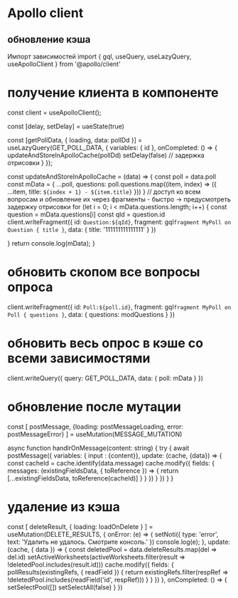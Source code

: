 Apollo client
============================
## обновление кэша
Импорт зависимостей
import { gql, useQuery, useLazyQuery, useApolloClient } from '@apollo/client'

# получение клиента в компоненте
const client = useApolloClient();

const [delay, setDelay] = uaeState(true)

const [getPollData, { loading, data: pollDd }] = useLazyQuery(GET_POLL_DATA, {
  variables: {
    id
  },
  onCompleted: () => {
    updateAndStoreInApolloCache(pollDd)
    setDelay(false)                                             // задержка отрисовки
  }
});

const updateAndStoreInApolloCache = (data) => {
  const poll = data.poll
  const mData = {
    ...poll,
    questions: poll.questions.map((item, index) => ({
      ...item,
      title: `${index + 1} - ${item.title}`
    }))
  }
  // доступ ко всем вопросам и обновление их через фрагменты - быстро -> предусмотреть задержку отрисовки
  for (let i = 0; i < mData.questions.length; i++) {
    const question = mData.questions[i]
    const qId = question.id
    client.writeFragment({
      id: `Question:${qId}`,
      fragment: gql`
        fragment MyPoll on Question {
          title
        }
        `,
      data: {
        title: '111111111111111'
      }
    })

  }
  return
  console.log(mData);
}

# обновить скопом все вопросы опроса
client.writeFragment({
  id: `Poll:${poll.id}`,
  fragment: gql`
    fragment MyPoll on Poll {
      questions
    }
    `,
  data: {
    questions: modQuestions
  }
})

# обновить весь опрос в кэше со всеми зависимостями
client.writeQuery({
  query: GET_POLL_DATA,
  data: {
    poll: mData
  }
})

# обновление после мутации
const [
  postMessage,
  {loading: postMessageLoading, error: postMessageError}
] = useMutation(MESSAGE_MUTATION)

async function handlrOnMessage(content: string) {
  try {
    await postMessage({
      variables: { input : {content}},
      update: (cache, {data}) => {
        const cacheId = cache.identify(data.message)
        cache.modify({
          fields: {
            messages: (existingFieldsData, { toReference }) => {
              return [...existingFieldsData, toReference(cacheId)]
            }
          }
        })
      }
    })
  }
}

# удаление из кэша
const [
  deleteResult,
  { loading: loadOnDelete }
] = useMutation(DELETE_RESULTS, {
  onError: (e) => {
    setNoti({
      type: 'error',
      text: 'Удалить не удалось. Смотрите консоль.'
    })
    console.log(e);
  },
  update: (cache, { data }) => {
    const deletedPool = data.deleteResults.map(del => del.id)
    setActiveWorksheets(activeWorksheets.filter(result => !deletedPool.includes(result.id)))
    cache.modify({
      fields: {
        pollResults(existingRefs, { readField }) {
          return existingRefs.filter(respRef => !deletedPool.includes(readField('id', respRef)))
        }
      }
    })
  },
  onCompleted: () => {
    setSelectPool([])
    setSelectAll(false)
  }
})

